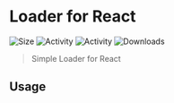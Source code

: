 # Loader for React

![Size](https://img.shields.io/github/repo-size/dage459/loader)
![Activity](https://img.shields.io/github/release-date/dage459/loader)
![Activity](https://img.shields.io/github/last-commit/dage459/loader)
![Downloads](https://img.shields.io/github/downloads/dage459/loader/total)

> Simple Loader for React

## Usage
